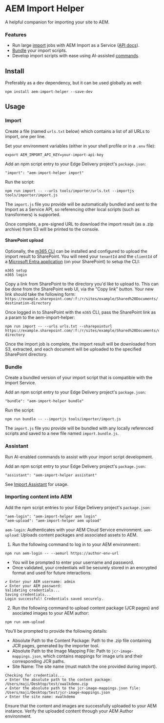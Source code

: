 # AEM Import Helper

A helpful companion for importing your site to AEM.

### Features

- Run large [import](#import) jobs with AEM Import as a Service ([API docs](https://opensource.adobe.com/spacecat-api-service/#tag/import)).
- [Bundle](#bundle) your import scripts.
- Develop import scripts with ease using AI-assisted [commands](#assistant).

## Install

Preferably as a dev dependency, but it can be used globally as well:

```
npm install aem-import-helper --save-dev
```

## Usage

### Import

Create a file (named `urls.txt` below) which contains a list of all URLs to import, one per line. 

Set your environment variables (either in your shell profile or in a `.env` file):

```
export AEM_IMPORT_API_KEY=your-import-api-key
```

Add an npm script entry to your Edge Delivery project's `package.json`:

```
"import": "aem-import-helper import"
```

Run the script:

```
npm run import -- --urls tools/importer/urls.txt --importjs tools/importer/import.js
```

The `import.js` file you provide will be automatically bundled and sent to the Import as a Service API, so referencing
other local scripts (such as transformers) is supported.

Once complete, a pre-signed URL to download the import result (as a .zip archive) from S3 will be printed to the console.

#### SharePoint upload

Optionally, the [m365 CLI](https://pnp.github.io/cli-microsoft365/) can be installed and configured to upload the import result to SharePoint.
You will need your `tenantId` and the `clientId` of a [Microsoft Entra application](https://pnp.github.io/cli-microsoft365/user-guide/using-own-identity/) (on your SharePoint) to setup the CLI:

```
m365 setup
m365 login
```

Copy a link from SharePoint to the directory you'd like to upload to. This can be done from the SharePoint web UI, via the "Copy link" button.
Your new link should take the following form: `https://example.sharepoint.com/:f:/r/sites/example/Shared%20Documents/destination-directory`

Once logged in to SharePoint with the `m365` CLI, pass the SharePoint link as a param to the aem-import-helper:

```
npm run import -- --urls urls.txt --sharepointurl https://example.sharepoint.com/:f:/r/sites/example/Shared%20Documents/destination-directory
```

Once the import job is complete, the import result will be downloaded from S3, extracted, and each document will be uploaded to the specified SharePoint directory.

### Bundle

Create a bundled version of your import script that is compatible with the Import Service.

Add an npm script entry to your Edge Delivery project's `package.json`:

```
"bundle": "aem-import-helper bundle"
```

Run the script:

```
npm run bundle -- --importjs tools/importer/import.js
```

The `import.js` file you provide will be bundled with any locally referenced scripts and saved to a new file named `import.bundle.js`.

### Assistant

Run AI-enabled commands to assist with your import script development.

Add an npm script entry to your Edge Delivery project's `package.json`:

```
"assistant": "aem-import-helper assistant"
```

See [Import Assistant](./docs/import-assistant.md) for usage.

### Importing content into AEM

Add the npm script entries to your Edge Delivery project's `package.json`:

```
"aem-login": "aem-import-helper aem login"
"aem-upload": "aem-import-helper aem upload"
```
`aem-login`: Authenticates with your AEM Cloud Service environment.
`aem-upload`: Uploads content packages and associated assets to AEM.

1. Run the following command to log in to your AEM environment::

```
npm run aem-login -- --aemurl https://author-env-url
```

* You will be prompted to enter your username and password.
* Once validated, your credentials will be securely stored in an encrypted format and used for future interactions.

```
✔ Enter your AEM username: admin
✔ Enter your AEM password:
Validating credentials...
Saving credentials...
Login successful! Credentials saved securely.
```

2. Run the following command to upload content package (JCR pages) and asociated images to your AEM author:
```
npm run aem-upload
```

You’ll be prompted to provide the following details:
* Absolute Path to the Content Package: Path to the .zip file containing JCR pages, generated by the importer tool.
* Absolute Path to the Image Mapping File: Path to `jcr-image-mappings.json`, which contains mappings for image urls and their corresponding JCR paths.
* Site Name: The site name (must match the one provided during import).

```
Checking for credentials...
✔ Enter the absolute path to the content package: /Users/maji/Desktop/test/xwalkdemo.zip
✔ Enter the absolute path to the jcr-image-mappings.json file: /Users/maji/Desktop/test/jcr-image-mappings.json
✔ Enter the site name: xwalkdemo
```

Ensure that the content and images are successfully uploaded to your AEM instance. Verify the uploaded content through your AEM Author environment.



